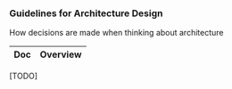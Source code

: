 ### Guidelines for Architecture Design

How decisions are made when thinking about architecture

<!-- prettier-ignore-start -->
<!-- start_toc -->
| Doc | Overview |
|--|--|

<!-- end_toc -->
<!-- prettier-ignore-end -->

[TODO]
